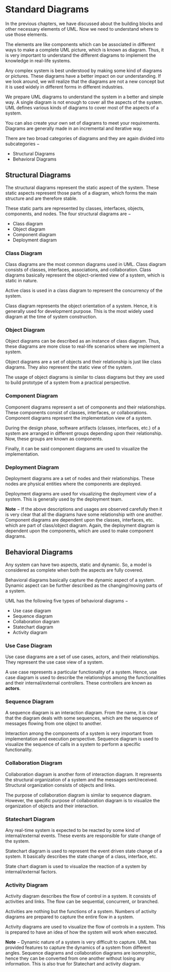 # Standard Diagrams

In the previous chapters, we have discussed about the building blocks and other necessary elements of UML. Now we need to understand where to use those elements.

The elements are like components which can be associated in different ways to make a complete UML picture, which is known as diagram. Thus, it is very important to understand the different diagrams to implement the knowledge in real-life systems.

Any complex system is best understood by making some kind of diagrams or pictures. These diagrams have a better impact on our understanding. If we look around, we will realize that the diagrams are not a new concept but it is used widely in different forms in different industries.

We prepare UML diagrams to understand the system in a better and simple way. A single diagram is not enough to cover all the aspects of the system. UML defines various kinds of diagrams to cover most of the aspects of a system.

You can also create your own set of diagrams to meet your requirements. Diagrams are generally made in an incremental and iterative way.

There are two broad categories of diagrams and they are again divided into subcategories −

- Structural Diagrams
- Behavioral Diagrams

## Structural Diagrams

The structural diagrams represent the static aspect of the system. These static aspects represent those parts of a diagram, which forms the main structure and are therefore stable.

These static parts are represented by classes, interfaces, objects, components, and nodes. The four structural diagrams are −

- Class diagram
- Object diagram
- Component diagram
- Deployment diagram

### Class Diagram

Class diagrams are the most common diagrams used in UML. Class diagram consists of classes, interfaces, associations, and collaboration. Class diagrams basically represent the object-oriented view of a system, which is static in nature.

Active class is used in a class diagram to represent the concurrency of the system.

Class diagram represents the object orientation of a system. Hence, it is generally used for development purpose. This is the most widely used diagram at the time of system construction.

### Object Diagram

Object diagrams can be described as an instance of class diagram. Thus, these diagrams are more close to real-life scenarios where we implement a system.

Object diagrams are a set of objects and their relationship is just like class diagrams. They also represent the static view of the system.

The usage of object diagrams is similar to class diagrams but they are used to build prototype of a system from a practical perspective.

### Component Diagram

Component diagrams represent a set of components and their relationships. These components consist of classes, interfaces, or collaborations. Component diagrams represent the implementation view of a system.

During the design phase, software artifacts (classes, interfaces, etc.) of a system are arranged in different groups depending upon their relationship. Now, these groups are known as components.

Finally, it can be said component diagrams are used to visualize the implementation.

### Deployment Diagram

Deployment diagrams are a set of nodes and their relationships. These nodes are physical entities where the components are deployed.

Deployment diagrams are used for visualizing the deployment view of a system. This is generally used by the deployment team.

**Note** − If the above descriptions and usages are observed carefully then it is very clear that all the diagrams have some relationship with one another. Component diagrams are dependent upon the classes, interfaces, etc. which are part of class/object diagram. Again, the deployment diagram is dependent upon the components, which are used to make component diagrams.

## Behavioral Diagrams

Any system can have two aspects, static and dynamic. So, a model is considered as complete when both the aspects are fully covered.

Behavioral diagrams basically capture the dynamic aspect of a system. Dynamic aspect can be further described as the changing/moving parts of a system.

UML has the following five types of behavioral diagrams −

- Use case diagram
- Sequence diagram
- Collaboration diagram
- Statechart diagram
- Activity diagram

### Use Case Diagram

Use case diagrams are a set of use cases, actors, and their relationships. They represent the use case view of a system.

A use case represents a particular functionality of a system. Hence, use case diagram is used to describe the relationships among the functionalities and their internal/external controllers. These controllers are known as **actors**.

### Sequence Diagram

A sequence diagram is an interaction diagram. From the name, it is clear that the diagram deals with some sequences, which are the sequence of messages flowing from one object to another.

Interaction among the components of a system is very important from implementation and execution perspective. Sequence diagram is used to visualize the sequence of calls in a system to perform a specific functionality.

### Collaboration Diagram

Collaboration diagram is another form of interaction diagram. It represents the structural organization of a system and the messages sent/received. Structural organization consists of objects and links.

The purpose of collaboration diagram is similar to sequence diagram. However, the specific purpose of collaboration diagram is to visualize the organization of objects and their interaction.

### Statechart Diagram

Any real-time system is expected to be reacted by some kind of internal/external events. These events are responsible for state change of the system.

Statechart diagram is used to represent the event driven state change of a system. It basically describes the state change of a class, interface, etc.

State chart diagram is used to visualize the reaction of a system by internal/external factors.

### Activity Diagram

Activity diagram describes the flow of control in a system. It consists of activities and links. The flow can be sequential, concurrent, or branched.

Activities are nothing but the functions of a system. Numbers of activity diagrams are prepared to capture the entire flow in a system.

Activity diagrams are used to visualize the flow of controls in a system. This is prepared to have an idea of how the system will work when executed.

**Note** − Dynamic nature of a system is very difficult to capture. UML has provided features to capture the dynamics of a system from different angles. Sequence diagrams and collaboration diagrams are isomorphic, hence they can be converted from one another without losing any information. This is also true for Statechart and activity diagram.